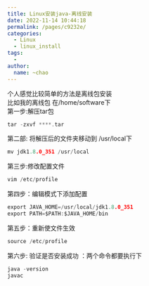 ```yaml
---
title: Linux安装java-离线安装
date: 2022-11-14 10:44:18
permalink: /pages/c9232e/
categories:
  - Linux
  - linux_install
tags:
  - 
author: 
  name: ~chao
---
```


个人感觉比较简单的方法是离线包安装<br />比如我的离线包 在/home/software下<br />第一步:解压tar包
```c
tar -zxvf ****.tar
```
第二部: 将解压后的文件夹移动到 /usr/local下
```c
mv jdk1.8.0_351 /usr/local
```
第三步:修改配置文件
```c
vim /etc/profile
```
第四步：编辑模式下添加配置
```c
export JAVA_HOME=/usr/local/jdk1.8.0_351
export PATH=$PATH:$JAVA_HOME/bin 
```
第五步：重新使文件生效
```c
source /etc/profile
```
第六步: 验证是否安装成功 ：两个命令都要执行下
```c
java -version
javac
```

